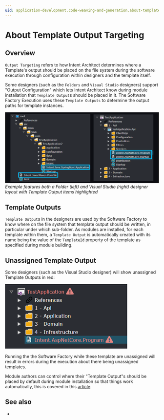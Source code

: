 ```yaml
---
uid: application-development.code-weaving-and-generation.about-template-output-targeting
---
```

# About Template Output Targeting

## Overview

`Output Targeting` refers to how Intent Architect determines where a Template's output should be placed on the file system during the software execution through configuration within designers and the template itself.

Some designers (such as the `Folders` and `Visual Studio` designers) support "Output Configuration" which lets Intent Architect know during module installation that `Template Output`s should be placed in it. The Software Factory Execution uses these `Template Outputs` to determine the output paths for template instances.

![Output Config Template Output](images/output-config-template-output-side-by-side.png)
_Example features both a Folder (left) and Visual Studio (right) designer layout with Template Output items highlighted_

## Template Outputs

`Template Output`s in the designers are used by the Software Factory to know where on the file system that template output should be written, in particular under which sub-folder. As modules are installed, for each template within them, a `Template Output` is automatically created with its name being the value of the `TemplateId` property of the template as specified during module building.

## Unassigned Template Output

Some designers (such as the Visual Studio designer) will show unassigned Template Outputs in red:

![Unassigned Template in Output Configuration Designer](images/output-config-vs-unassigned-template.png)

Running the the Software Factory while these template are unassigned will result in errors during the execution about there being unassigned templates.

Module authors can control where their "Template Output"s should be placed by default during module installation so that things work automatically, this is covered in this [article](xref:module-building.templates.configuring-a-templates-default-output-location).

## See also

- [](xref:module-building.templates.configuring-a-templates-default-output-location)
